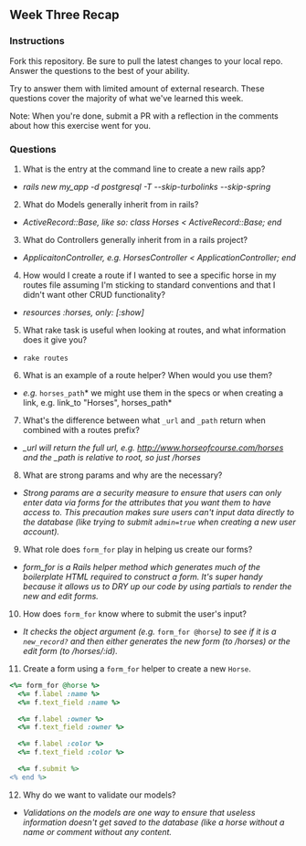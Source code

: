 ## Week Three Recap

### Instructions
Fork this repository. Be sure to pull the latest changes to your local repo. Answer the questions to the best of your ability.

Try to answer them with limited amount of external research. These questions cover the majority of what we've learned this week.

Note: When you're done, submit a PR with a reflection in the comments about how this exercise went for you.

### Questions

1. What is the entry at the command line to create a new rails app?
 * *rails new my_app -d postgresql -T --skip-turbolinks --skip-spring*
2. What do Models generally inherit from in rails?
 * *ActiveRecord::Base, like so: class Horses < ActiveRecord::Base; end*
3. What do Controllers generally inherit from in a rails project?
 * *ApplicaitonController, e.g. HorsesController < ApplicationController; end*
4. How would I create a route if I wanted to see a specific horse in my routes file assuming I'm sticking to standard conventions and that I didn't want other CRUD functionality?
 * *resources :horses, only: [:show]*
5. What rake task is useful when looking at routes, and what information does it give you?
 * `rake routes`
6. What is an example of a route helper? When would you use them?
 * *e.g.* `horses_path`* we might use them in the specs or when creating a link, e.g. link_to "Horses", horses_path*
7. What's the difference between what `_url` and `_path` return when combined with a routes prefix?
 * *_url will return the full url, e.g. http://www.horseofcourse.com/horses and the _path is relative to root, so just /horses*
8. What are strong params and why are the necessary?
 * *Strong params are a security measure to ensure that users can only enter data via forms for the attributes that you want them to have access to.  This precaution makes sure users can't input data directly to the database (like trying to submit `admin=true` when creating a new user account).*
9. What role does `form_for` play in helping us create our forms?
 * *form_for is a Rails helper method which generates much of the boilerplate HTML required to construct a form.   It's super handy because it allows us to DRY up our code by using partials to render the new and edit forms.*
10. How does `form_for` know where to submit the user's input?
 * *It checks the object argument (e.g.* `form_for @horse`*) to see if it is a *`new_record?`* and then either generates the new form (to /horses) or the edit form (to /horses/:id).*
11. Create a form using a `form_for` helper to create a new `Horse`. 

```ruby
<%= form_for @horse %>
  <%= f.label :name %>
  <%= f.text_field :name %>

  <%= f.label :owner %>
  <%= f.text_field :owner %>

  <%= f.label :color %>
  <%= f.text_field :color %>

  <%= f.submit %>
<% end %>
```

12. Why do we want to validate our models?
 * *Validations on the models are one way to ensure that useless information doesn't get saved to the database (like a horse without a name or comment without any content.*
